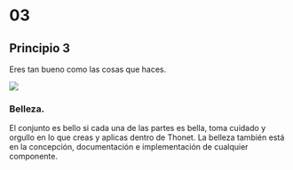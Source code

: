 # 03

<h2 class="title">Principio 3</h2>

Eres tan bueno como las cosas que haces.

<div class="">
  <img src="http://thonet.realized.es/doc/img/brand/experience/hacer-como-principio@2x.png"/>
</div>

<h3 class="big-title">Belleza.</h3>

El conjunto es bello si cada una de las partes es bella, toma cuidado y orgullo en lo que creas y aplicas dentro de Thonet. La belleza también está en la concepción, documentación e implementación de cualquier componente.
